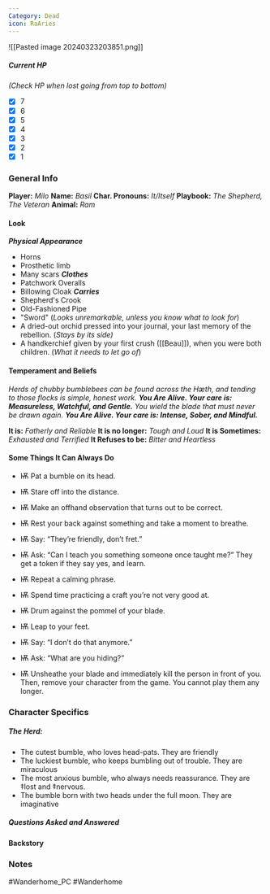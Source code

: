 ```yaml
---
Category: Dead
icon: RaAries
---
```

![[Pasted image 20240323203851.png]]
##### Current HP
*(Check HP when lost going from top to bottom)*
- [x] 7 
- [x] 6
- [x] 5
- [x] 4
- [x] 3
- [x] 2
- [x] 1
### General Info
**Player:** *Milo*
**Name:** *Basil*
**Char. Pronouns:** *It/Itself*
**Playbook:** *The Shepherd, The Veteran* 
**Animal:** *Ram*
#### Look
***Physical Appearance***
- Horns
- Prosthetic limb
- Many scars
***Clothes***
- Patchwork Overalls
- Billowing Cloak
***Carries***
- Shepherd's Crook
- Old-Fashioned Pipe
- "Sword" (*Looks unremarkable, unless you know what to look for*)
- A dried-out orchid pressed into your journal, your last memory of the rebellion. (*Stays by its side)*
- A handkerchief given by your first crush ([[Beau]]), when you were both children. (*What it needs to let go of*)
#### Temperament and Beliefs
*Herds of chubby bumblebees can be found across the Hæth, and tending to those flocks is simple, honest work.*
***You Are Alive. Your care is: Measureless, Watchful, and Gentle.*** 
*You wield the blade that must never be drawn again.*
***You Are Alive. Your care is: Intense, Sober, and Mindful.***

**It is:** *Fatherly and Reliable*
**It is no longer:** *Tough and Loud*
**It is Sometimes:** *Exhausted and Terrified*
**It Refuses to be:** *Bitter and Heartless*
#### Some Things It Can Always Do
- Ѭ Pat a bumble on its head.
- Ѭ Stare off into the distance.
- Ѭ Make an offhand observation that turns out to be correct.
- Ѭ Rest your back against something and take a moment to breathe.
- Ѭ Say: “They’re friendly, don’t fret.”
- Ѭ Ask: “Can I teach you something someone once taught me?” They get a token if they say yes, and learn.

- Ѭ Repeat a calming phrase.
- Ѭ Spend time practicing a craft you’re not very good at.
- Ѭ Drum against the pommel of your blade.
- Ѭ Leap to your feet.
- Ѭ Say: “I don’t do that anymore.”
- Ѭ Ask: “What are you hiding?”
- Ѭ Unsheathe your blade and immediately kill the person in front of you. Then, remove your character from the game. You cannot play them any longer.
### Character Specifics
##### The Herd:
- The cutest bumble, who loves head-pats. They are friendly
- The luckiest bumble, who keeps bumbling out of trouble. They are miraculous
- The most anxious bumble, who always needs reassurance. They are ‡lost and ‡nervous.
- The bumble born with two heads under the full moon. They are imaginative
##### Questions Asked and Answered

#### Backstory

### Notes


#Wanderhome_PC #Wanderhome 